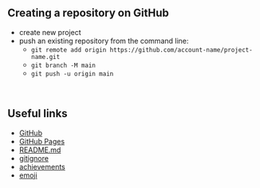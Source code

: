 ## Creating a repository on GitHub

- create new project
- push an existing repository from the command line:
    - `git remote add origin https://github.com/account-name/project-name.git`
    - `git branch -M main`
    - `git push -u origin main`

<br>

## Useful links

- [GitHub](https://docs.github.com/en/get-started/writing-on-github/getting-started-with-writing-and-formatting-on-github/basic-writing-and-formatting-syntax)
- [GitHub Pages](https://pages.github.com/)
- [README.md](https://devmentor.pl/b/jak-stworzyc-readme-profilowe-na-githubie)
- [gitignore](https://github.com/github/gitignore)
- [achievements](https://github.com/drknzz/GitHub-Achievements)
- [emoji](https://github.com/ikatyang/emoji-cheat-sheet)